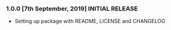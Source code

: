 ### 1.0.0 [7th September, 2019] INITIAL RELEASE

- Setting up package with README, LICENSE and CHANGELOG
